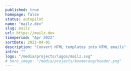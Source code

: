 ```yaml
---
published: true
homepage: false
status: autopilot
name: "mailz.dev"
slug: mailz
url: https://mailz.dev
timeperiod: "Apr 2022"
sortDate: 2022-04-01
description: "Convert HTML templates into HTML emails"
intro: ""
logo: "/media/projects/logos/mailz.svg"
# hero_image: "/media/projects/boomerang/header.png"
---
```

